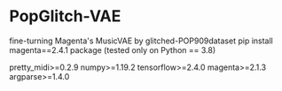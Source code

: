 # PopGlitch-VAE
fine-turning Magenta's MusicVAE by glitched-POP909dataset
pip install magenta==2.4.1 package (tested only on Python == 3.8)

pretty_midi>=0.2.9
numpy>=1.19.2
tensorflow>=2.4.0
magenta>=2.1.3
argparse>=1.4.0
